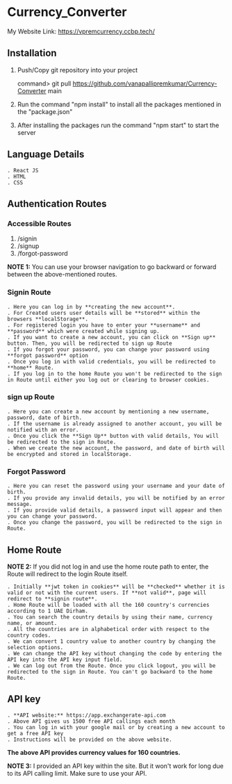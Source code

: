 # Currency_Converter

My Website Link: https://vpremcurrency.ccbp.tech/

## Installation

1. Push/Copy git repository into your project

   command> git pull https://github.com/vanapallipremkumar/Currency-Converter main

2. Run the command "npm install" to install all the packages mentioned in the
   "package.json"
3. After installing the packages run the command "npm start" to start the server

## Language Details

    . React JS
    . HTML
    . CSS

## Authentication Routes

### Accessible Routes

1. /signin
2. /signup
3. /forgot-password

**NOTE 1:** You can use your browser navigation to go backward or forward between the above-mentioned routes.

### Signin Route

    . Here you can log in by **creating the new account**.
    . For Created users user details will be **stored** within the browsers **localStorage**.
    . For registered login you have to enter your **username** and **password** which were created while signing up.
    . If you want to create a new account, you can click on **Sign up** button. Then, you will be redirected to sign up Route
    . If you forgot your password, you can change your password using **forgot password** option
    . Once you log in with valid credentials, you will be redirected to **home** Route.
    . If you log in to the home Route you won't be redirected to the sign in Route until either you log out or clearing to browser cookies.

### sign up Route

    . Here you can create a new account by mentioning a new username, password, date of birth.
    . If the username is already assigned to another account, you will be notified with an error.
    . Once you click the **Sign Up** button with valid details, You will be redirected to the sign in Route.
    . When we create the new account, the password, and date of birth will be encrypted and stored in localStorage.

### Forgot Password

    . Here you can reset the password using your username and your date of birth.
    . If you provide any invalid details, you will be notified by an error message.
    . If you provide valid details, a password input will appear and then you can change your password.
    . Once you change the password, you will be redirected to the sign in Route.

## Home Route

**NOTE 2:** If you did not log in and use the home route path to enter, the
Route will redirect to the login Route itself.

    . Initially **jwt token in cookies** will be **checked** whether it is valid or not with the current users. If **not valid**, page will redirect to **signin route**.
	. Home Route will be loaded with all the 160 country's currencies according to 1 UAE Dirham.
    . You can search the country details by using their name, currency name, or amount.
    . All the countries are in alphabetical order with respect to the country codes.
    . We can convert 1 country value to another country by changing the selection options.
    . We can change the API key without changing the code by entering the API key into the API key input field.
    . We can log out from the Route. Once you click logout, you will be redirected to the sign in Route. You can't go backward to the home Route.

## API key

	. **API website:** https://app.exchangerate-api.com
	. Above API gives us 1500 free API callings each month
	. You can log in with your google mail or by creating a new account to get a free API key
	. Instructions will be provided on the above website.

**The above API provides currency values for 160 countries.**

**NOTE 3:** I provided an API key within the site. But it won't work for long due to its API calling limit. Make sure to use your API.
